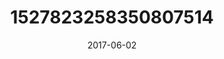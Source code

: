 ---
title: "1527823258350807514"
cover: "2017-06-02 06.59.06 1527823258350807514_46248401"
photo: "2017-06-02 06.59.06 1527823258350807514_46248401"
date: "2017-06-02"
type: "photo"
---